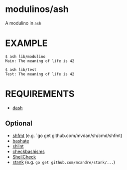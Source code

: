 # modulinos/ash

A modulino in `ash`

# EXAMPLE

```
$ ash lib/modulino
Main: The meaning of life is 42

$ ash lib/test
Test: The meaning of life is 42
```

# REQUIREMENTS

* [dash](http://www.in-ulm.de/~mascheck/various/ash/)

## Optional

* [shfmt](https://github.com/mvdan/sh) (e.g. `go get github.com/mvdan/sh/cmd/shfmt)
* [bashate](https://pypi.python.org/pypi/bashate/0.5.1)
* [shlint](https://rubygems.org/gems/shlint)
* [checkbashisms](https://sourceforge.net/projects/checkbaskisms/)
* [ShellCheck](https://hackage.haskell.org/package/ShellCheck)
* [stank](https://github.com/mcandre/stank) (e.g. `go get github.com/mcandre/stank/...`)
